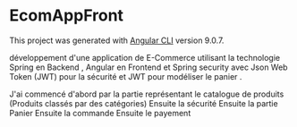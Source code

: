 # EcomAppFront

This project was generated with [Angular CLI](https://github.com/angular/angular-cli) version 9.0.7.

développement d'une application de E-Commerce  utilisant la technologie Spring en Backend ,  Angular en Frontend et Spring security avec Json Web Token (JWT) pour la sécurité et JWT pour modéliser le panier .


J'ai commencé d'abord par la partie représentant le catalogue de produits (Produits classés par des catégories) 
Ensuite la sécurité
Ensuite la partie Panier
Ensuite la commande
Ensuite le payement
